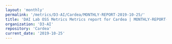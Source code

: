 ```yaml
---
layout: 'monthly'
permalink: '/metrics/D3-AI/Cardea/MONTHLY-REPORT-2019-10-25/'
title: 'DAI Lab OSS Metrics Metrics report for Cardea | MONTHLY-REPORT-2019-10-25'
organization: 'D3-AI'
repository: 'Cardea'
current_date: '2019-10-25'
---
```

